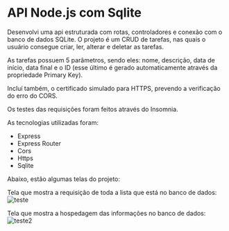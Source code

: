 # API Node.js com Sqlite

Desenvolvi uma api estruturada com rotas, controladores e conexão com o banco de dados SQLite. O projeto é um CRUD de tarefas, nas quais o usuário consegue criar, ler, alterar e deletar as tarefas. 

As tarefas possuem 5 parâmetros, sendo eles: nome, descrição, data de início, data final e o ID (esse último é gerado automaticamente através da propriedade Primary Key).

Incluí também, o certificado simulado para HTTPS, prevendo a verificação do erro do CORS.

Os testes das requisições foram feitos através do Insomnia.


As tecnologias utilizadas foram:
 
- Express
- Express Router
- Cors
- Https
- Sqlite

Abaixo, estão algumas telas do projeto:

Tela que mostra a requisição de toda a lista que está no banco de dados: 
![teste](https://github.com/QuerenFernandes/projetoAPI/assets/95857175/f1d73c09-b404-4bb1-9a50-4a055745a9e5#vitrinedev)

Tela que mostra a hospedagem das informações no banco de dados:
![teste2](https://github.com/QuerenFernandes/projetoAPI/assets/95857175/c42007ef-6201-4c6c-90f8-8c9b8b63c7b7#vitrinedev)

